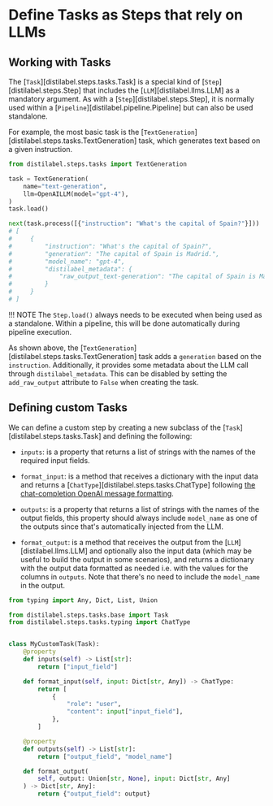 # Define Tasks as Steps that rely on LLMs

## Working with Tasks

The [`Task`][distilabel.steps.tasks.Task] is a special kind of [`Step`][distilabel.steps.Step] that includes the [`LLM`][distilabel.llms.LLM] as a mandatory argument. As with a [`Step`][distilabel.steps.Step], it is normally used within a [`Pipeline`][distilabel.pipeline.Pipeline] but can also be used standalone.

For example, the most basic task is the [`TextGeneration`][distilabel.steps.tasks.TextGeneration] task, which generates text based on a given instruction.

```python
from distilabel.steps.tasks import TextGeneration

task = TextGeneration(
    name="text-generation",
    llm=OpenAILLM(model="gpt-4"),
)
task.load()

next(task.process([{"instruction": "What's the capital of Spain?"}]))
# [
#     {
#         "instruction": "What's the capital of Spain?",
#         "generation": "The capital of Spain is Madrid.",
#         "model_name": "gpt-4",
#         "distilabel_metadata": {
#             "raw_output_text-generation": "The capital of Spain is Madrid"
#         }
#     }
# ]
```

!!! NOTE
    The `Step.load()` always needs to be executed when being used as a standalone. Within a pipeline, this will be done automatically during pipeline execution.

As shown above, the [`TextGeneration`][distilabel.steps.tasks.TextGeneration] task adds a `generation` based on the `instruction`. Additionally, it provides some metadata about the LLM call through `distilabel_metadata`. This can be disabled by setting the `add_raw_output` attribute to `False` when creating the task.

## Defining custom Tasks

We can define a custom step by creating a new subclass of the [`Task`][distilabel.steps.tasks.Task] and defining the following:

- `inputs`: is a property that returns a list of strings with the names of the required input fields.

- `format_input`: is a method that receives a dictionary with the input data and returns a [`ChatType`][distilabel.steps.tasks.ChatType] following [the chat-completion OpenAI message formatting](https://platform.openai.com/docs/guides/text-generation).

- `outputs`: is a property that returns a list of strings with the names of the output fields, this property should always include `model_name` as one of the outputs since that's automatically injected from the LLM.

- `format_output`: is a method that receives the output from the [`LLM`][distilabel.llms.LLM] and optionally also the input data (which may be useful to build the output in some scenarios), and returns a dictionary with the output data formatted as needed i.e. with the values for the columns in `outputs`. Note that there's no need to include the `model_name` in the output.

```python
from typing import Any, Dict, List, Union

from distilabel.steps.tasks.base import Task
from distilabel.steps.tasks.typing import ChatType


class MyCustomTask(Task):
    @property
    def inputs(self) -> List[str]:
        return ["input_field"]

    def format_input(self, input: Dict[str, Any]) -> ChatType:
        return [
            {
                "role": "user",
                "content": input["input_field"],
            },
        ]

    @property
    def outputs(self) -> List[str]:
        return ["output_field", "model_name"]

    def format_output(
        self, output: Union[str, None], input: Dict[str, Any]
    ) -> Dict[str, Any]:
        return {"output_field": output}
```
